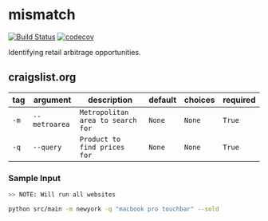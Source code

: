 # mismatch

[![Build Status](https://travis-ci.com/leonkozlowski/mismatch.svg?branch=master)](https://travis-ci.com/leonkozlowski/mismatch)
[![codecov](https://codecov.io/gh/leonkozlowski/mismatch/branch/master/graph/badge.svg)](https://codecov.io/gh/leonkozlowski/mismatch)

Identifying retail arbitrage opportunities.


## craigslist.org

| tag  | argument    | description                        | default      | choices | required |
|------|---------------|------------------------------------|--------------|---------|----------|
| `-m` | `--metroarea`| `Metropolitan area to search for` | `None`        | `None`  | `True`   |
| `-q` | `--query` | `Product to find prices for` | `None`       | `None`  | `True`  |

### Sample Input
```bash
>> NOTE: Will run all websites

python src/main -m newyork -q "macbook pro touchbar" --sold
```
